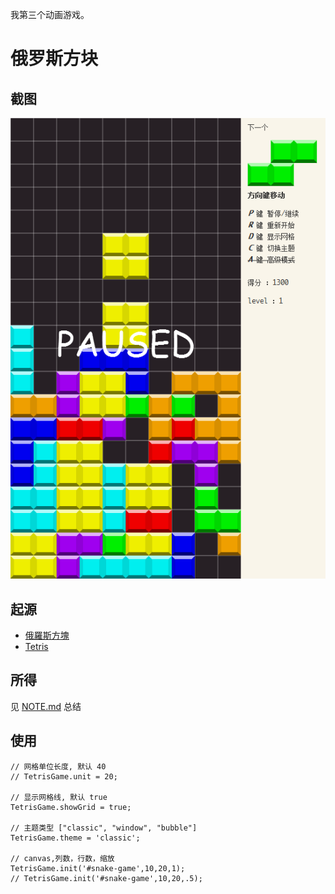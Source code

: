 我第三个动画游戏。

# 俄罗斯方块

## 截图
![preview.png](preview.png)

## 起源

* [俄羅斯方塊](zh.wikipedia.org/zh/俄羅斯方塊)
* [Tetris](http://en.wikipedia.org/wiki/Tetris)

## 所得

见 [NOTE.md](NOTE.md) 总结

## 使用

```
// 网格单位长度, 默认 40
// TetrisGame.unit = 20;

// 显示网格线, 默认 true
TetrisGame.showGrid = true;

// 主题类型 ["classic", "window", "bubble"]
TetrisGame.theme = 'classic';

// canvas,列数，行数，缩放
TetrisGame.init('#snake-game',10,20,1);
// TetrisGame.init('#snake-game',10,20,.5);
```